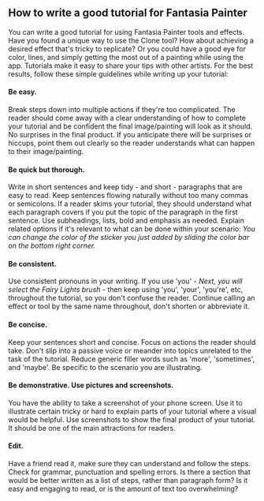 ## How to write a good tutorial for Fantasia Painter

You can write a good tutorial for using Fantasia Painter tools and effects. Have you found a unique way to use the Clone tool? How about achieving a desired effect that's tricky to replicate? Or you could have a good eye for color, lines, and simply getting the most out of a painting while using the app. Tutorials make it easy to share your tips with other artists. For the best results, follow these simple guidelines while writing up your tutorial:



#### Be easy.

Break steps down into multiple actions if they're too complicated. The reader should come away with a clear understanding of how to complete your tutorial and be confident the final image/painting will look as it should. No surprises in the final product. If you anticipate there will be surprises or hiccups, point them out clearly so the reader understands what can happen to their image/painting. 

#### Be quick but thorough.

Write in short sentences and keep tidy - and short - paragraphs that are easy to read. Keep sentences flowing naturally without too many commas or semicolons. If a reader skims your tutorial, they should understand what each paragraph covers if you put the topic of the paragraph in the first sentence. Use subheadings, lists, bold and emphasis as needed. Explain related options if it's relevant to what can be done within your scenario: *You can change the color of the sticker you just added by sliding the color bar on the bottom right corner.*

#### Be consistent.

Use consistent pronouns in  your writing. If you use 'you' -  *Next, you will select the Fairy Lights brush* - then keep using 'you', 'your', 'you're', etc, throughout the tutorial, so you don't confuse the reader. Continue calling an effect or tool by the same name throughout, don't shorten or abbreviate it.

#### Be concise.

Keep your sentences short and concise. Focus on actions the reader should take. Don't slip into a passive voice or meander into topics unrelated to the task of the tutorial. Reduce generic filler words such as 'more', 'sometimes', and 'maybe'. Be specific to the scenario you are illustrating.

#### Be demonstrative. Use pictures and screenshots.

You have the ability to take a screenshot of your phone screen. Use it to illustrate certain tricky or hard to explain parts of your tutorial where a visual would be helpful. Use screenshots to show the final product of your tutorial. It should be one of the main attractions for readers. 

#### Edit.

Have a friend read it, make sure they can understand and follow the steps. Check for grammar, punctuation and spelling errors. Is there a section that would be better written as a list of steps, rather than paragraph form? Is it easy and engaging to read, or is the amount of text too overwhelming?